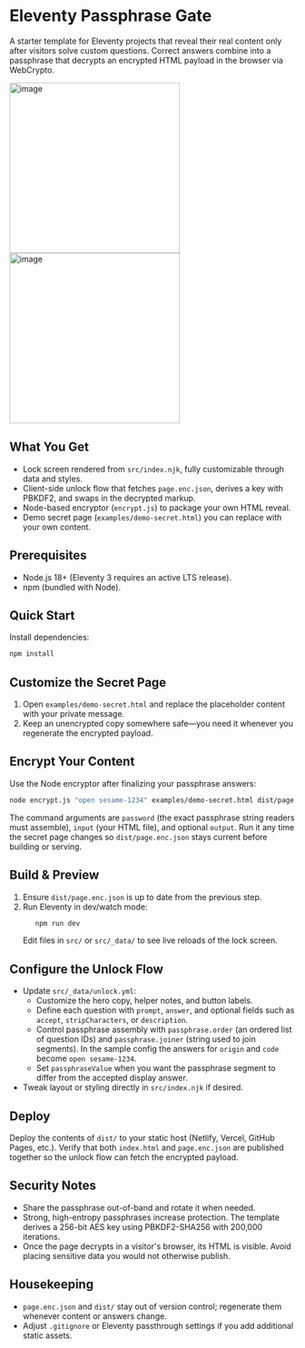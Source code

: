 # Eleventy Passphrase Gate

A starter template for Eleventy projects that reveal their real content only after visitors solve custom questions. Correct answers combine into a passphrase that decrypts an encrypted HTML payload in the browser via WebCrypto.

<img height="300" alt="image" src="https://github.com/user-attachments/assets/190e0b04-55ab-4dfd-a4a5-7eb3bd1a174a" />
<img height="300" alt="image" src="https://github.com/user-attachments/assets/88a4fa92-5026-41e7-b58d-ad56e27e0384" />


## What You Get
- Lock screen rendered from `src/index.njk`, fully customizable through data and styles.
- Client-side unlock flow that fetches `page.enc.json`, derives a key with PBKDF2, and swaps in the decrypted markup.
- Node-based encryptor (`encrypt.js`) to package your own HTML reveal.
- Demo secret page (`examples/demo-secret.html`) you can replace with your own content.

## Prerequisites
- Node.js 18+ (Eleventy 3 requires an active LTS release).
- npm (bundled with Node).

## Quick Start
Install dependencies:

```bash
npm install
```

## Customize the Secret Page
1. Open `examples/demo-secret.html` and replace the placeholder content with your private message.
2. Keep an unencrypted copy somewhere safe—you need it whenever you regenerate the encrypted payload.

## Encrypt Your Content
Use the Node encryptor after finalizing your passphrase answers:
```bash
node encrypt.js "open sesame-1234" examples/demo-secret.html dist/page.enc.json
```
The command arguments are `password` (the exact passphrase string readers must assemble), `input` (your HTML file), and optional `output`. Run it any time the secret page changes so `dist/page.enc.json` stays current before building or serving.

## Build & Preview
1. Ensure `dist/page.enc.json` is up to date from the previous step.
2. Run Eleventy in dev/watch mode:
   ```bash
      npm run dev
   ```
   Edit files in `src/` or `src/_data/` to see live reloads of the lock screen.

## Configure the Unlock Flow
- Update `src/_data/unlock.yml`:
  - Customize the hero copy, helper notes, and button labels.
  - Define each question with `prompt`, `answer`, and optional fields such as `accept`, `stripCharacters`, or `description`.
  - Control passphrase assembly with `passphrase.order` (an ordered list of question IDs) and `passphrase.joiner` (string used to join segments). In the sample config the answers for `origin` and `code` become `open sesame-1234`.
  - Set `passphraseValue` when you want the passphrase segment to differ from the accepted display answer.
- Tweak layout or styling directly in `src/index.njk` if desired.

## Deploy
Deploy the contents of `dist/` to your static host (Netlify, Vercel, GitHub Pages, etc.). Verify that both `index.html` and `page.enc.json` are published together so the unlock flow can fetch the encrypted payload.

## Security Notes
- Share the passphrase out-of-band and rotate it when needed.
- Strong, high-entropy passphrases increase protection. The template derives a 256-bit AES key using PBKDF2-SHA256 with 200,000 iterations.
- Once the page decrypts in a visitor's browser, its HTML is visible. Avoid placing sensitive data you would not otherwise publish.

## Housekeeping
- `page.enc.json` and `dist/` stay out of version control; regenerate them whenever content or answers change.
- Adjust `.gitignore` or Eleventy passthrough settings if you add additional static assets.
